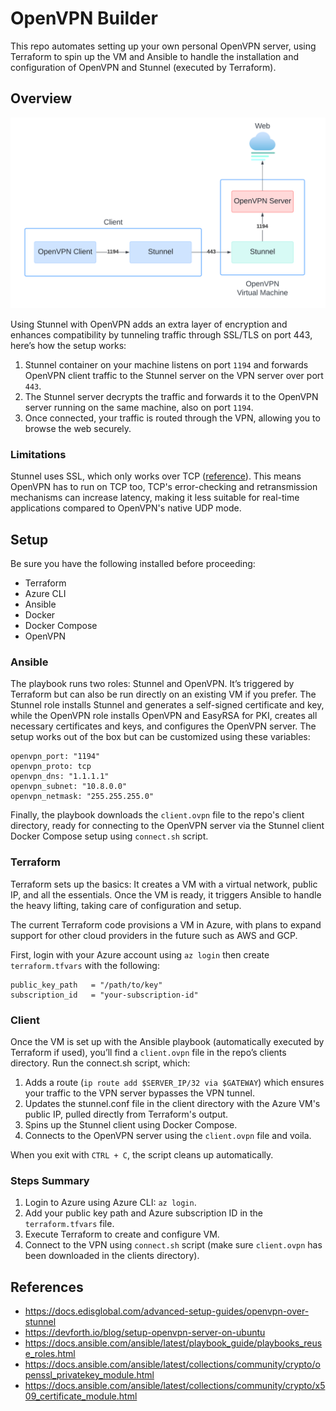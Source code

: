 # OpenVPN Builder
This repo automates setting up your own personal OpenVPN server, using Terraform to spin up the VM and Ansible to handle the installation and configuration of OpenVPN and Stunnel (executed by Terraform).

## Overview
<img src="./diagram.png" alt="OpenVPN Diagram" width="650">

Using Stunnel with OpenVPN adds an extra layer of encryption and enhances compatibility by tunneling traffic through SSL/TLS on port 443, here’s how the setup works:

1. Stunnel container on your machine listens on port `1194` and forwards OpenVPN client traffic to the Stunnel server on the VPN server over port `443`.
2. The Stunnel server decrypts the traffic and forwards it to the OpenVPN server running on the same machine, also on port `1194`.
3. Once connected, your traffic is routed through the VPN, allowing you to browse the web securely.

### Limitations
Stunnel uses SSL, which only works over TCP ([reference](https://www.stunnel.org/faq.html)). This means OpenVPN has to run on TCP too, TCP's error-checking and retransmission mechanisms can increase latency, making it less suitable for real-time applications compared to OpenVPN's native UDP mode.

## Setup
Be sure you have the following installed before proceeding:
- Terraform
- Azure CLI
- Ansible
- Docker
- Docker Compose
- OpenVPN

### Ansible
The playbook runs two roles: Stunnel and OpenVPN. It’s triggered by Terraform but can also be run directly on an existing VM if you prefer. The Stunnel role installs Stunnel and generates a self-signed certificate and key, while the OpenVPN role installs OpenVPN and EasyRSA for PKI, creates all necessary certificates and keys, and configures the OpenVPN server. The setup works out of the box but can be customized using these variables:
```
openvpn_port: "1194"
openvpn_proto: tcp
openvpn_dns: "1.1.1.1"
openvpn_subnet: "10.8.0.0"
openvpn_netmask: "255.255.255.0"
```

Finally, the playbook downloads the `client.ovpn` file to the repo's client directory, ready for connecting to the OpenVPN server via the Stunnel client Docker Compose setup using `connect.sh` script.

### Terraform
Terraform sets up the basics: It creates a VM with a virtual network, public IP, and all the essentials. Once the VM is ready, it triggers Ansible to handle the heavy lifting, taking care of configuration and setup.

The current Terraform code provisions a VM in Azure, with plans to expand support for other cloud providers in the future such as AWS and GCP.

First, login with your Azure account using `az login` then create `terraform.tfvars` with the following:
```
public_key_path   = "/path/to/key"
subscription_id   = "your-subscription-id"
```

### Client
Once the VM is set up with the Ansible playbook (automatically executed by Terraform if used), you’ll find a `client.ovpn` file in the repo’s clients directory. Run the connect.sh script, which:

1. Adds a route (`ip route add $SERVER_IP/32 via $GATEWAY`) which ensures your traffic to the VPN server bypasses the VPN tunnel.
2. Updates the stunnel.conf file in the client directory with the Azure VM's public IP, pulled directly from Terraform's output.
3. Spins up the Stunnel client using Docker Compose.
4. Connects to the OpenVPN server using the `client.ovpn` file and voila.

When you exit with `CTRL + C`, the script cleans up automatically.

### Steps Summary
1. Login to Azure using Azure CLI: `az login`.
2. Add your public key path and Azure subscription ID in the `terraform.tfvars` file.
3. Execute Terraform to create and configure VM.
4. Connect to the VPN using `connect.sh` script (make sure `client.ovpn` has been downloaded in the clients directory).

## References
- https://docs.edisglobal.com/advanced-setup-guides/openvpn-over-stunnel
- https://devforth.io/blog/setup-openvpn-server-on-ubuntu
- https://docs.ansible.com/ansible/latest/playbook_guide/playbooks_reuse_roles.html
- https://docs.ansible.com/ansible/latest/collections/community/crypto/openssl_privatekey_module.html
- https://docs.ansible.com/ansible/latest/collections/community/crypto/x509_certificate_module.html

